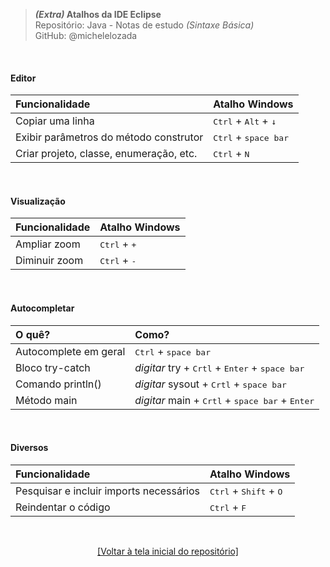 > ***(Extra)* Atalhos da IDE Eclipse**  
> Repositório: Java - Notas de estudo *(Sintaxe Básica)*    
> GitHub: @michelelozada
&nbsp;
     
&nbsp;  
#### Editor
|  Funcionalidade                         | Atalho Windows       |
| :---                                    | :---                 |
| Copiar uma linha                        | <kbd>Ctrl</kbd> + <kbd>Alt</kbd> + <kbd>`↓`</kbd> | 
| Exibir parâmetros do método construtor  | <kbd>Ctrl</kbd> + <kbd>space bar</kbd>            |
| Criar projeto, classe, enumeração, etc. | <kbd>Ctrl</kbd> + <kbd>N</kbd>                    |

&nbsp;

#### Visualização
| Funcionalidade | Atalho Windows |
| :---           | :---           |
| Ampliar zoom   | <kbd>Ctrl</kbd> + <kbd>+</kbd> |
| Diminuir zoom  | <kbd>Ctrl</kbd> + <kbd>-</kbd> |

&nbsp;
  
#### Autocompletar
| O quê?                | Como?                                           |
| :---                  | :---                                            |
| Autocomplete em geral |  <kbd>Ctrl</kbd> + <kbd>space bar</kbd>   
| Bloco try-catch       | *digitar* try + <kbd>Crtl</kbd> + <kbd>Enter</kbd> + <kbd>space bar</kbd>  |
| Comando println()     | *digitar* sysout + <kbd>Crtl</kbd> + <kbd>space bar</kbd>         |
| Método main           | *digitar* main + <kbd>Crtl</kbd> + <kbd>space bar</kbd> + <kbd>Enter</kbd> |

&nbsp;

#### Diversos
| Funcionalidade | Atalho Windows |
| :---           | :---           | 
| Pesquisar e incluir imports necessários | <kbd>Ctrl</kbd> + <kbd>Shift</kbd> + <kbd>O</kbd> |
| Reindentar o código |  <kbd>Ctrl</kbd> + <kbd>F</kbd>  |


&nbsp;

<div align="center">
<a href="https://github.com/michelelozada/Java-Study-Notes">[Voltar à tela inicial do repositório]</a>
</div>